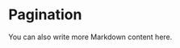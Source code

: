 # Pagination

<script setup>
import { ref } from 'vue'

// If your component is **not** globally registered, uncomment the next line and adjust the path accordingly
// import MyComponent from '@path/to/MyComponent.vue'

const inputValue1 = ref()
const inputValue2 = ref()
const searchValue = ref()
const isEditingSearchPage = ref()
</script>

<!-- Use the component with v-model binding -->
<Pagination v-model="inputValue1" v-model:searchPage="searchValue" size="size-10" border-radius-size="rounded-full" :pageSize="20" :enableSearchPage="false"/>

You can also write more Markdown content here.

<Pagination v-model="inputValue2" v-model:searchPage="searchValue" v-model:isEditingSearchPage="isEditingSearchPage" :pageSize="10" />
